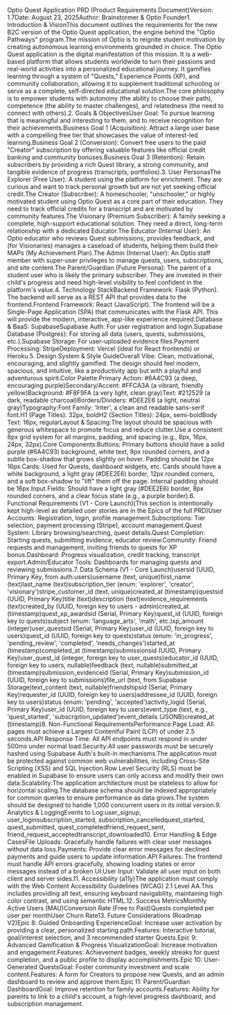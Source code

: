 Optio Quest Application PRD (Product Requirements Document)Version: 1.7Date: August 23, 2025Author: Brainstormer & Optio Founder1. Introduction & VisionThis document outlines the requirements for the new B2C version of the Optio Quest application, the engine behind the "Optio Pathways" program.The mission of Optio is to reignite student motivation by creating autonomous learning environments grounded in choice. The Optio Quest application is the digital manifestation of this mission. It is a web-based platform that allows students worldwide to turn their passions and real-world activities into a personalized educational journey. It gamifies learning through a system of "Quests," Experience Points (XP), and community collaboration, allowing it to supplement traditional schooling or serve as a complete, self-directed educational solution.The core philosophy is to empower students with autonomy (the ability to choose their path), competence (the ability to master challenges), and relatedness (the need to connect with others).2. Goals & ObjectivesUser Goal: To pursue learning that is meaningful and interesting to them, and to receive recognition for their achievements.Business Goal 1 (Acquisition): Attract a large user base with a compelling free tier that showcases the value of interest-led learning.Business Goal 2 (Conversion): Convert free users to the paid "Creator" subscription by offering valuable features like official credit banking and community bonuses.Business Goal 3 (Retention): Retain subscribers by providing a rich Quest library, a strong community, and tangible evidence of progress (transcripts, portfolios).3. User PersonasThe Explorer (Free User): A student using the platform for enrichment. They are curious and want to track personal growth but are not yet seeking official credit.The Creator (Subscriber): A homeschooler, "unschooler," or highly motivated student using Optio Quest as a core part of their education. They need to track official credits for a transcript and are motivated by community features.The Visionary (Premium Subscriber): A family seeking a complete, high-support educational solution. They need a direct, long-term relationship with a dedicated Educator.The Educator (Internal User): An Optio educator who reviews Quest submissions, provides feedback, and (for Visionaries) manages a caseload of students, helping them build their MAPs (My Achievement Plan).The Admin (Internal User): An Optio staff member with super-user privileges to manage quests, users, subscriptions, and site content.The Parent/Guardian (Future Persona): The parent of a student user who is likely the primary subscriber. They are invested in their child's progress and need high-level visibility to feel confident in the platform's value.4. Technology StackBackend Framework: Flask (Python). The backend will serve as a REST API that provides data to the frontend.Frontend Framework: React (JavaScript). The frontend will be a Single-Page Application (SPA) that communicates with the Flask API. This will provide the modern, interactive, app-like experience required.Database & BaaS: SupabaseSupabase Auth: For user registration and login.Supabase Database (Postgres): For storing all data (users, quests, submissions, etc.).Supabase Storage: For user-uploaded evidence files.Payment Processing: StripeDeployment: Vercel (ideal for React frontends) or Heroku.5. Design System & Style GuideOverall Vibe: Clean, motivational, encouraging, and slightly gamified. The design should feel modern, spacious, and intuitive, like a productivity app but with a playful and adventurous spirit.Color Palette:Primary Action: #6A4C93 (a deep, encouraging purple)Secondary/Accent: #FFCA3A (a vibrant, friendly yellow)Background: #F8F9FA (a very light, clean gray)Text: #212529 (a dark, readable charcoal)Borders/Dividers: #DEE2E6 (a light, neutral gray)Typography:Font Family: 'Inter', a clean and readable sans-serif font.H1 (Page Titles): 32px, boldH2 (Section Titles): 24px, semi-boldBody Text: 16px, regularLayout & Spacing:The layout should be spacious with generous whitespace to promote focus and reduce clutter.Use a consistent 8px grid system for all margins, padding, and spacing (e.g., 8px, 16px, 24px, 32px).Core Components:Buttons: Primary buttons should have a solid purple (#6A4C93) background, white text, 8px rounded corners, and a subtle box-shadow that grows slightly on hover. Padding should be 12px 16px.Cards: Used for Quests, dashboard widgets, etc. Cards should have a white background, a light gray (#DEE2E6) border, 12px rounded corners, and a soft box-shadow to "lift" them off the page. Internal padding should be 16px.Input Fields: Should have a light gray (#DEE2E6) border, 8px rounded corners, and a clear focus state (e.g., a purple border).6. Functional Requirements (V1 - Core Launch)(This section is intentionally kept high-level as detailed user stories are in the Epics of the full PRD)User Accounts: Registration, login, profile management.Subscriptions: Tier selection, payment processing (Stripe), account management.Quest System: Library browsing/searching, quest details.Quest Completion: Starting quests, submitting evidence, educator review.Community: Friend requests and management, inviting friends to quests for XP bonus.Dashboard: Progress visualization, credit tracking, transcript export.Admin/Educator Tools: Dashboards for managing quests and reviewing submissions.7. Data Schema (V1 - Core Launch)usersid (UUID, Primary Key, from auth.users)username (text, unique)first_name (text)last_name (text)subscription_tier (enum: 'explorer', 'creator', 'visionary')stripe_customer_id (text, unique)created_at (timestamp)questsid (UUID, Primary Key)title (text)description (text)evidence_requirements (text)created_by (UUID, foreign key to users - admin)created_at (timestamp)quest_xp_awardsid (Serial, Primary Key)quest_id (UUID, foreign key to quests)subject (enum: 'language_arts', 'math', etc.)xp_amount (integer)user_questsid (Serial, Primary Key)user_id (UUID, foreign key to users)quest_id (UUID, foreign key to quests)status (enum: 'in_progress', 'pending_review', 'completed', 'needs_changes')started_at (timestamp)completed_at (timestamp)submissionsid (UUID, Primary Key)user_quest_id (integer, foreign key to user_quests)educator_id (UUID, foreign key to users, nullable)feedback (text, nullable)submitted_at (timestamp)submission_evidenceid (Serial, Primary Key)submission_id (UUID, foreign key to submissions)file_url (text, from Supabase Storage)text_content (text, nullable)friendshipsid (Serial, Primary Key)requester_id (UUID, foreign key to users)addressee_id (UUID, foreign key to users)status (enum: 'pending', 'accepted')activity_logid (Serial, Primary Key)user_id (UUID, foreign key to users)event_type (text, e.g., 'quest_started', 'subscription_updated')event_details (JSONB)created_at (timestamp)8. Non-Functional RequirementsPerformance:Page Load: All pages must achieve a Largest Contentful Paint (LCP) of under 2.5 seconds.API Response Time: All API endpoints must respond in under 500ms under normal load.Security:All user passwords must be securely hashed using Supabase Auth's built-in mechanisms.The application must be protected against common web vulnerabilities, including Cross-Site Scripting (XSS) and SQL Injection.Row Level Security (RLS) must be enabled in Supabase to ensure users can only access and modify their own data.Scalability:The application architecture must be stateless to allow for horizontal scaling.The database schema should be indexed appropriately for common queries to ensure performance as data grows.The system should be designed to handle 1,000 concurrent users in its initial version.9. Analytics & LoggingEvents to Log:user_signup, user_loginsubscription_started, subscription_cancelledquest_started, quest_submitted, quest_completedfriend_request_sent, friend_request_acceptedtranscript_downloaded10. Error Handling & Edge CasesFile Uploads: Gracefully handle failures with clear user messages without data loss.Payments: Provide clear error messages for declined payments and guide users to update information.API Failures: The frontend must handle API errors gracefully, showing loading states or error messages instead of a broken UI.User Input: Validate all user input on both client and server sides.11. Accessibility (a11y)The application must comply with the Web Content Accessibility Guidelines (WCAG) 2.1 Level AA.This includes providing alt text, ensuring keyboard navigability, maintaining high color contrast, and using semantic HTML.12. Success MetricsMonthly Active Users (MAU)Conversion Rate (Free to Paid)Quests completed per user per monthUser Churn Rate13. Future Considerations (Roadmap V2)Epic 8: Guided Onboarding ExperienceGoal: Increase user activation by providing a clear, personalized starting path.Features: Interactive tutorial, goal/interest selection, and 3 recommended starter Quests.Epic 9: Advanced Gamification & Progress VisualizationGoal: Increase motivation and engagement.Features: Achievement badges, weekly streaks for quest completion, and a public profile to display accomplishments.Epic 10: User-Generated QuestsGoal: Foster community investment and scale content.Features: A form for Creators to propose new Quests, and an admin dashboard to review and approve them.Epic 11: Parent/Guardian DashboardGoal: Improve retention for family accounts.Features: Ability for parents to link to a child's account, a high-level progress dashboard, and subscription management.